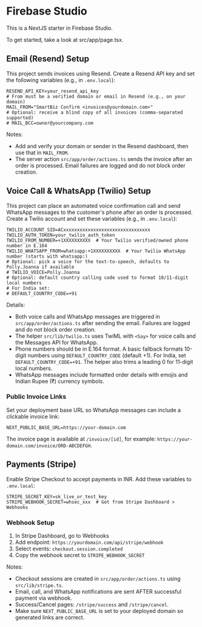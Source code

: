 # Firebase Studio

This is a NextJS starter in Firebase Studio.

To get started, take a look at src/app/page.tsx.

## Email (Resend) Setup

This project sends invoices using Resend. Create a Resend API key and set the following variables (e.g., in `.env.local`):

```
RESEND_API_KEY=your_resend_api_key
# From must be a verified domain or email in Resend (e.g., on your domain)
MAIL_FROM="SmartBiz Confirm <invoices@yourdomain.com>"
# Optional: receive a blind copy of all invoices (comma-separated supported)
# MAIL_BCC=owner@yourcompany.com
```

Notes:
- Add and verify your domain or sender in the Resend dashboard, then use that in `MAIL_FROM`.
- The server action `src/app/order/actions.ts` sends the invoice after an order is processed. Email failures are logged and do not block order creation.

## Voice Call & WhatsApp (Twilio) Setup

This project can place an automated voice confirmation call and send WhatsApp messages to the customer's phone after an order is processed. Create a Twilio account and set these variables (e.g., in `.env.local`):

```
TWILIO_ACCOUNT_SID=ACxxxxxxxxxxxxxxxxxxxxxxxxxxxxxxxx
TWILIO_AUTH_TOKEN=your_twilio_auth_token
TWILIO_FROM_NUMBER=+1XXXXXXXXXX  # Your Twilio verified/owned phone number in E.164
TWILIO_WHATSAPP_FROM=whatsapp:+1XXXXXXXXXX  # Your Twilio WhatsApp number (starts with whatsapp:)
# Optional: pick a voice for the text-to-speech, defaults to Polly.Joanna if available
# TWILIO_VOICE=Polly.Joanna
# Optional: default country calling code used to format 10/11-digit local numbers
# For India set:
# DEFAULT_COUNTRY_CODE=+91
```

Details:
- Both voice calls and WhatsApp messages are triggered in `src/app/order/actions.ts` after sending the email. Failures are logged and do not block order creation.
- The helper `src/lib/twilio.ts` uses TwiML with `<Say>` for voice calls and the Messages API for WhatsApp.
- Phone numbers should be in E.164 format. A basic fallback formats 10-digit numbers using `DEFAULT_COUNTRY_CODE` (default +1). For India, set `DEFAULT_COUNTRY_CODE=+91`. The helper also trims a leading 0 for 11-digit local numbers.
- WhatsApp messages include formatted order details with emojis and Indian Rupee (₹) currency symbols.

### Public Invoice Links

Set your deployment base URL so WhatsApp messages can include a clickable invoice link:

```
NEXT_PUBLIC_BASE_URL=https://your-domain.com
```

The invoice page is available at `/invoice/[id]`, for example:
`https://your-domain.com/invoice/ORD-ABCDEFGH`.

## Payments (Stripe)

Enable Stripe Checkout to accept payments in INR. Add these variables to `.env.local`:

```
STRIPE_SECRET_KEY=sk_live_or_test_key
STRIPE_WEBHOOK_SECRET=whsec_xxx  # Get from Stripe Dashboard > Webhooks
```

### Webhook Setup
1. In Stripe Dashboard, go to Webhooks
2. Add endpoint: `https://yourdomain.com/api/stripe/webhook`
3. Select events: `checkout.session.completed`
4. Copy the webhook secret to `STRIPE_WEBHOOK_SECRET`

Notes:
- Checkout sessions are created in `src/app/order/actions.ts` using `src/lib/stripe.ts`.
- Email, call, and WhatsApp notifications are sent AFTER successful payment via webhook.
- Success/Cancel pages: `/stripe/success` and `/stripe/cancel`.
- Make sure `NEXT_PUBLIC_BASE_URL` is set to your deployed domain so generated links are correct.